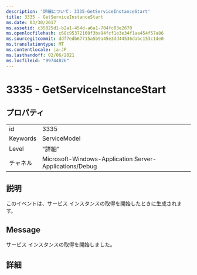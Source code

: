 ```yaml
---
description: '詳細について: 3335-GetServiceInstanceStart'
title: 3335 - GetServiceInstanceStart
ms.date: 03/30/2017
ms.assetid: c35025d1-b2a1-454d-a6a1-784fc03e2670
ms.openlocfilehash: c68c95372160f3ba94fcf1e3e34f1ae454f57a86
ms.sourcegitcommit: ddf7edb67715a5b9a45e3dd44536dabc153c1de0
ms.translationtype: MT
ms.contentlocale: ja-JP
ms.lasthandoff: 02/06/2021
ms.locfileid: "99744826"
---
```

# <a name="3335---getserviceinstancestart"></a>3335 - GetServiceInstanceStart

## <a name="properties"></a>プロパティ  
  
|||  
|-|-|  
|id|3335|  
|Keywords|ServiceModel|  
|Level|"詳細"|  
|チャネル|Microsoft-Windows-Application Server-Applications/Debug|  
  
## <a name="description"></a>説明  

 このイベントは、サービス インスタンスの取得を開始したときに生成されます。  
  
## <a name="message"></a>Message  

 サービス インスタンスの取得を開始しました。  
  
## <a name="details"></a>詳細
